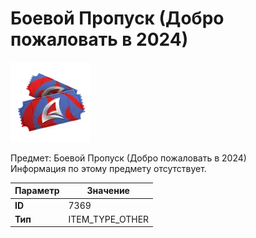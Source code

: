 # Боевой Пропуск (Добро пожаловать в 2024)

![Item Image](../img/7369.webp?raw=true)

Предмет: Боевой Пропуск (Добро пожаловать в 2024)<br>Информация по этому предмету отсутствует.


| Параметр | Значение |
|----------|----------|
| **ID** | 7369 |
| **Тип** | ITEM_TYPE_OTHER |

